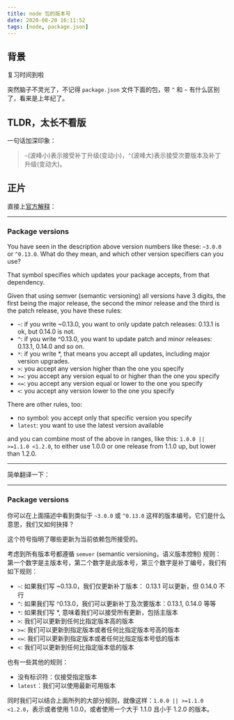 ```yaml
---
title: node 包的版本号
date: 2020-08-20 16:11:52
tags: [node, package.json]
---
```


## 背景

复习时间到啦 <font-awesome-icon icon="bell" />

突然脑子不灵光了，不记得 `package.json` 文件下面的包，带 `^` 和 `~` 有什么区别了，看来是上年纪了。

## TLDR，太长不看版

一句话加深印象：

> `~`(波峰小)表示接受补丁升级(变动小)，`^`(波峰大)表示接受次要版本及补丁升级(变动大)。 

## 正片

直接上[官方解释](https://nodejs.dev/learn/the-package-json-guide)：

---------------------------

### Package versions

You have seen in the description above version numbers like these: `~3.0.0` or `^0.13.0`. What do they mean, and which other version specifiers can you use?

That symbol specifies which updates your package accepts, from that dependency.

Given that using semver (semantic versioning) all versions have 3 digits, the first being the major release, the second the minor release and the third is the patch release, you have these rules:

- `~`: if you write ~0.13.0, you want to only update patch releases: 0.13.1 is ok, but 0.14.0 is not.
- `^`: if you write ^0.13.0, you want to update patch and minor releases: 0.13.1, 0.14.0 and so on.
- `*`: if you write *, that means you accept all updates, including major version upgrades.
- `>`: you accept any version higher than the one you specify
- `>=`: you accept any version equal to or higher than the one you specify
- `<=`: you accept any version equal or lower to the one you specify
- `<`: you accept any version lower to the one you specify

There are other rules, too:

- no symbol: you accept only that specific version you specify
- `latest`: you want to use the latest version available

and you can combine most of the above in ranges, like this: `1.0.0 || >=1.1.0 <1.2.0`, to either use 1.0.0 or one release from 1.1.0 up, but lower than 1.2.0.

---------------------------

简单翻译一下：

---------------------------

### Package versions

你可以在上面描述中看到类似于 `~3.0.0` 或 `^0.13.0` 这样的版本编号。它们是什么意思，我们又如何抉择？

这个符号指明了哪些更新为当前依赖包所接受的。

考虑到所有版本号都遵循 `semver` (semantic versioning，语义版本控制) 规则：第一个数字是主版本号，第二个数字是此版本号，第三个数字是补丁编号，我们有如下规则：

- `~`: 如果我们写 ~0.13.0，我们仅更新补丁版本： 0.13.1 可以更新，但 0.14.0 不行
- `^`: 如果我们写 ^0.13.0，我们可以更新补丁及次要版本：0.13.1, 0.14.0 等等
- `*`: 如果我们写 *, 意味着我们可以接受所有更新，包括主版本
- `>`: 我们可以更新到任何比指定版本高的版本
- `>=`: 我们可以更新到指定版本或者任何比指定版本号高的版本
- `<=`: 我们可以更新到指定版本或者任何比指定版本号低的版本
- `<`: 我们可以更新到任何比指定版本低的版本

也有一些其他的规则：

- 没有标识符：仅接受指定版本
- `latest`：我们可以使用最新可用版本

同时我们可以结合上面所列的大部分规则，就像这样：`1.0.0 || >=1.1.0 <1.2.0`，表示或者使用 1.0.0，或者使用一个大于 1.1.0 且小于 1.2.0 的版本。
